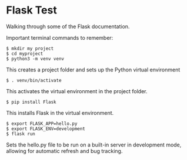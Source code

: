 # Flask Test

Walking through some of the Flask documentation.

Important terminal commands to remember:

```
$ mkdir my project
$ cd myproject
$ python3 -m venv venv
```
This creates a project folder and sets up the Python virtual environment

```
$ . venv/bin/activate
```
This activates the virtual environment in the project folder.

```
$ pip install Flask
```
This installs Flask in the virtual environment.

```
$ export FLASK_APP=hello.py
$ export FLASK_ENV=development
$ flask run
```
Sets the hello.py file to be run on a built-in server in development mode, allowing for automatic refresh and bug tracking.